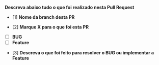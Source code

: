 **Descreva abaixo tudo o que foi realizado nesta Pull Request**

- [1] **Nome da branch desta PR**


- [2] **Marque X para o que foi esta PR**
- [ ] __BUG__
- [ ] __Feature__

- [3] **Descreva o que foi feito para resolver o BUG ou implementar a Feature**

